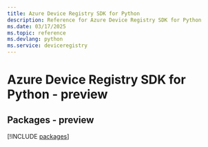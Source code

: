 ```yaml
---
title: Azure Device Registry SDK for Python
description: Reference for Azure Device Registry SDK for Python
ms.date: 03/17/2025
ms.topic: reference
ms.devlang: python
ms.service: deviceregistry
---
```

# Azure Device Registry SDK for Python - preview
## Packages - preview
[!INCLUDE [packages](device-registry-index.md)]